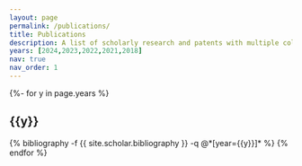 ```yaml
---
layout: page
permalink: /publications/
title: Publications
description: A list of scholarly research and patents with multiple collaborators in reversed chronological order. 
years: [2024,2023,2022,2021,2018]
nav: true
nav_order: 1
---
```

<!-- _pages/publications.md -->
<div class="publications">

{%- for y in page.years %}
  <h2 class="year">{{y}}</h2>
  {% bibliography -f {{ site.scholar.bibliography }} -q @*[year={{y}}]* %}
{% endfor %}

</div>
